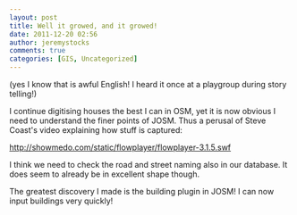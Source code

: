 ```yaml
---
layout: post
title: Well it growed, and it growed!
date: 2011-12-20 02:56
author: jeremystocks
comments: true
categories: [GIS, Uncategorized]
---
```

<p>(yes I know that is awful English! I heard it once at a playgroup during story telling!)</p><p>I continue digitising houses the best I can in OSM, yet it is now obvious I need to understand the finer points of JOSM. Thus a perusal of Steve Coast's video explaining how stuff is captured:

<a href="http://showmedo.com/static/flowplayer/flowplayer-3.1.5.swf">http://showmedo.com/static/flowplayer/flowplayer-3.1.5.swf</a>

I think we need to check the road and street naming also in our database. It does seem to already be in excellent shape though.</p>

The greatest discovery I made is the building plugin in JOSM! I can now input buildings very quickly!
